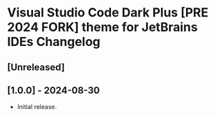 <!-- Keep a Changelog guide -> https://keepachangelog.com -->

# Visual Studio Code Dark Plus [PRE 2024 FORK] theme for JetBrains IDEs Changelog

## [Unreleased]

## [1.0.0] - 2024-08-30

- Initial release.